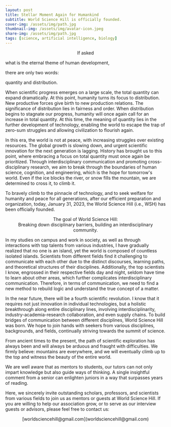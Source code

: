 ```yaml
---
layout: post
title: Stellar Moment Again for Humankind 
subtitle: World Science Hill is officially founded.
cover-img: /assets/img/path.jpg
thumbnail-img: /assets/img/avatar-icon.jpeg
share-img: /assets/img/path.jpg
tags: [science, artificial intelligence, biology]
---
```


<p style="text-align: center;">
If asked <br>

what is the eternal theme of human development, <br>

there are only two words: <br>

quantity and distribution.
</p>

When scientific progress emerges on a large scale, the total quantity can expand dramatically. At this point, humanity turns its focus to distribution. New productive forces give birth to new production relations. The significance of distribution lies in fairness and order. When distribution begins to stagnate our progress, humanity will once again call for an increase in total quantity. At this time, the meaning of quantity lies in the further development of technology, enabling the world to escape the trap of zero-sum struggles and allowing civilization to flourish again. 

In this era, the world is not at peace, with increasing struggles over existing resources. The global growth is slowing down, and urgent scientific innovation for the next generation is lagging. History has brought us to this point, where embracing a focus on total quantity must once again be prioritized. Through interdisciplinary communication and promoting cross-disciplinary research, we aim to break through the boundaries of human science, cognition, and engineering, which is the hope for tomorrow's world. Even if the ice blocks the river, or snow fills the mountain, we are determined to cross it, to climb it.

To bravely climb to the pinnacle of technology, and to seek welfare for humanity and peace for all generations, after our efficient preparation and organization, today, January 31, 2023, the World Science Hill (i.e., WSH) has been officially founded.

<p style="text-align: center;">
The goal of World Science Hill: <br>
Breaking down disciplinary barriers, building an interdisciplinary community.
</p>

In my studies on campus and work in society, as well as through interactions with top talents from various industries, I have gradually realized that no one is an island, yet the world is composed of countless isolated islands. Scientists from different fields find it challenging to communicate with each other due to the distinct discourses, learning paths, and theoretical structures of their disciplines. Additionally, the top scientists I know, engrossed in their respective fields day and night, seldom have time to learn about other areas, which further complicates interdisciplinary communication. Therefore, in terms of communication, we need to find a new method to rebuild logic and understand the true concept of a matter.

In the near future, there will be a fourth scientific revolution. I know that it requires not just innovation in individual technologies, but a holistic breakthrough along entire disciplinary lines, involving interdisciplinarity, industry-academia-research collaboration, and even supply chains. To build bridges of communication between different disciplines, World Science Hill was born. We hope to join hands with seekers from various disciplines, backgrounds, and fields, continually striving towards the summit of science.

From ancient times to the present, the path of scientific exploration has always been and will always be arduous and fraught with difficulties. We firmly believe: mountains are everywhere, and we will eventually climb up to the top and witness the beauty of the entire world.

We are well aware that as mentors to students, our tutors can not only impart knowledge but also guide ways of thinking. A single insightful comment from a senior can enlighten juniors in a way that surpasses years of reading.

Here, we sincerely invite outstanding scholars, professors, and scientists from various fields to join us as mentors or guests at World Science Hill. If you are willing to help our association grow, or to serve as our interview guests or advisors, please feel free to contact us: <br>

<p align="center"> [worldsciencehill@gmail.com](worldsciencehill@gmail.com) </p>
